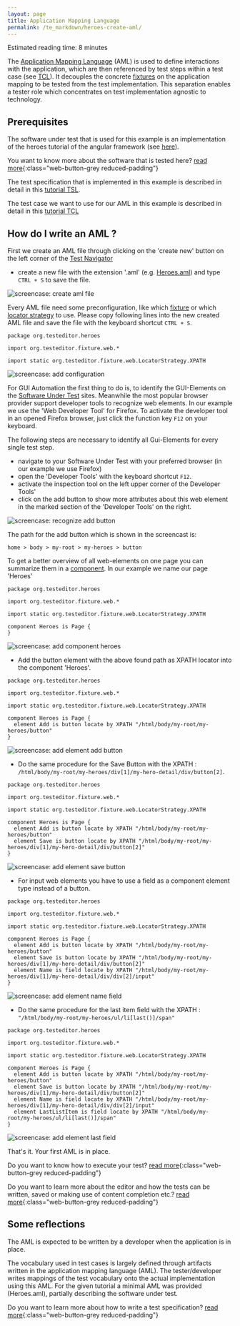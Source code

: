 ```yaml
---
layout: page
title: Application Mapping Language
permalink: /te_markdown/heroes-create-aml/
---
```


Estimated reading time: 8 minutes

The [Application Mapping Language](/te_markdown/terminology#application-mapping-language) (AML) is used to define interactions with the application, which are then referenced by test steps within a test case (see [TCL](/te_markdown/terminology#test-case-language)). It decouples the concrete [fixtures](/te_markdown/terminology#test-fixture) on the application mapping to be tested from the test implementation. This separation enables a tester role which concentrates on test implementation agnostic to technology.

## Prerequisites

The software under test that is used for this example is an implementation of the heroes tutorial of the angular framework (see [here](https://angular.io/tutorial)).

You want to know more about the software that is tested here? [read more](/te_markdown/sut-heroes){:class="web-button-grey reduced-padding"}

The test specification that is implemented in this example is described in detail in this [tutorial TSL](/te_markdown/heroes-create-spec).

The test case we want to use for our AML in this example is described in detail in this [tutorial TCL](/te_markdown/heroes-create-testcase) 

## How do I write an AML ?

First we create an AML file through clicking on the 'create new' button on the left corner of the [Test Navigator](/te_markdown/terminology#test-navigator) 
- create a new file with the extension '.aml' (e.g. [Heroes.aml](https://github.com/test-editor/language-examples/blob/tutorial/hero-create-testcase/src/test/java/org/testeditor/heroes/Heroes.aml)) and type ```CTRL + S``` to save the file.

![screencase: create aml file](/images/tutorial/tutorial_create_aml_file.gif "screencast: create aml file")

Every AML file need some preconfiguration, like which [fixture](/te_markdown/terminology#test-fixture) or which [locator strategy](/te_markdown/terminology#locator-strategy) to use. Please copy following lines into the new created AML file and save the file with the keyboard shortcut ```CTRL + S```.

```
package org.testeditor.heroes

import org.testeditor.fixture.web.*

import static org.testeditor.fixture.web.LocatorStrategy.XPATH

```
![screencase: add configuration](/images/tutorial/tutorial_create_aml_file_copy_configuration.gif "screencast: add configuration")

For GUI Automation the first thing to do is, to identify the GUI-Elements on the [Software Under Test](/te_markdown/terminology#software-under-test) sites. Meanwhile the most popular browser provider support developer tools to recognize web elements. In our example we use the 'Web Developer Tool' for Firefox. To activate the developer tool in an opened Firefox browser, just click the function key `F12` on your keyboard.    

The following steps are necessary to identify all Gui-Elements for every single test step.
- navigate to your Software Under Test with your preferred browser (in our example we use Firefox)
- open the 'Developer Tools' with the keyboard  shortcut `F12`.
- activate the inspection tool on the left upper corner of the Developer Tools' 
- click on the add button to show more attributes about this web element in the marked section of the 'Developer Tools' on the right. 

![screencase: recognize add button](/images/tutorial/tutorial_identify_add_button.gif "screencast: recognize add button")

The path for the add button which is shown in the screencast is:

`home > body > my-root > my-heroes > button`

To get a better overview of all web-elements on one page you can summarize them in a [component](/te_markdown/terminology#component). In our example we name our page 'Heroes'   

```
package org.testeditor.heroes

import org.testeditor.fixture.web.*

import static org.testeditor.fixture.web.LocatorStrategy.XPATH

component Heroes is Page {
}
```

![screencase: add component heroes](/images/tutorial/tutorial_create_aml_file_component_heroes.gif "screencast: add component heroes")

- Add the button element with the above found path as XPATH locator into the component 'Heroes'.

```
package org.testeditor.heroes

import org.testeditor.fixture.web.*

import static org.testeditor.fixture.web.LocatorStrategy.XPATH

component Heroes is Page {
  element Add is button locate by XPATH "/html/body/my-root/my-heroes/button"
}
```

![screencase: add element add button](/images/tutorial/tutorial_create_aml_file_element_ADD.gif "screencast: add element add button")

- Do the same procedure for the Save Button with the XPATH : `/html/body/my-root/my-heroes/div[1]/my-hero-detail/div/button[2]`.  

```
package org.testeditor.heroes

import org.testeditor.fixture.web.*

import static org.testeditor.fixture.web.LocatorStrategy.XPATH

component Heroes is Page {
  element Add is button locate by XPATH "/html/body/my-root/my-heroes/button"
  element Save is button locate by XPATH "/html/body/my-root/my-heroes/div[1]/my-hero-detail/div/button[2]"
}
```

![screencase: add element save button](/images/tutorial/tutorial_create_aml_file_element_SAVE.gif "screencast: add element save button")

- For input web elements you have to use a field as a component element type instead of a button.

```
package org.testeditor.heroes

import org.testeditor.fixture.web.*

import static org.testeditor.fixture.web.LocatorStrategy.XPATH

component Heroes is Page {
  element Add is button locate by XPATH "/html/body/my-root/my-heroes/button"
  element Save is button locate by XPATH "/html/body/my-root/my-heroes/div[1]/my-hero-detail/div/button[2]"
  element Name is field locate by XPATH "/html/body/my-root/my-heroes/div[1]/my-hero-detail/div/div[2]/input"
}
```

![screencase: add element name field](/images/tutorial/tutorial_create_aml_file_element_NAME.gif "screencast: add element name field")

- Do the same procedure for the last item field with the XPATH : `"/html/body/my-root/my-heroes/ul/li[last()]/span"`

```
package org.testeditor.heroes

import org.testeditor.fixture.web.*

import static org.testeditor.fixture.web.LocatorStrategy.XPATH

component Heroes is Page {
  element Add is button locate by XPATH "/html/body/my-root/my-heroes/button"
  element Save is button locate by XPATH "/html/body/my-root/my-heroes/div[1]/my-hero-detail/div/button[2]"
  element Name is field locate by XPATH "/html/body/my-root/my-heroes/div[1]/my-hero-detail/div/div[2]/input"
  element LastListItem is field locate by XPATH "/html/body/my-root/my-heroes/ul/li[last()]/span"
}
```

![screencase: add element last field](/images/tutorial/tutorial_create_aml_file_element_FIELD.gif "screencast: add element last field")


That's it. Your first AML is in place. 

Do you want to know how to execute your test? 
[read more](/te_markdown/heroes-create-testcase-execution){:class="web-button-grey reduced-padding"}

Do you want to learn more about the editor and how the tests can be written, saved or making use of content completion etc.?
[read more](/te_markdown/heroes-create-testcase-editor){:class="web-button-grey reduced-padding"}

## Some reflections

The AML is expected to be written by a developer when the application is in place. 

The vocabulary used in test cases is largely defined through artifacts written in the application mapping language (AML). The tester/developer writes mappings of the test vocabulary onto the actual implementation using this AML.
For the given tutorial a minimal AML was provided (Heroes.aml), partially describing the software under test.


Do you want to learn more about how to write a test specification?
[read more](/te_markdown/heroes-create-spec){:class="web-button-grey reduced-padding"}
